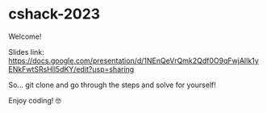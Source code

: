 # cshack-2023

Welcome!

Slides link: https://docs.google.com/presentation/d/1NEnQeVrQmk2Qdf0O9qFwjAlIk1yENkFwtSRsHll5dKY/edit?usp=sharing

So... git clone and go through the steps and solve for yourself!

Enjoy coding! 🤓
